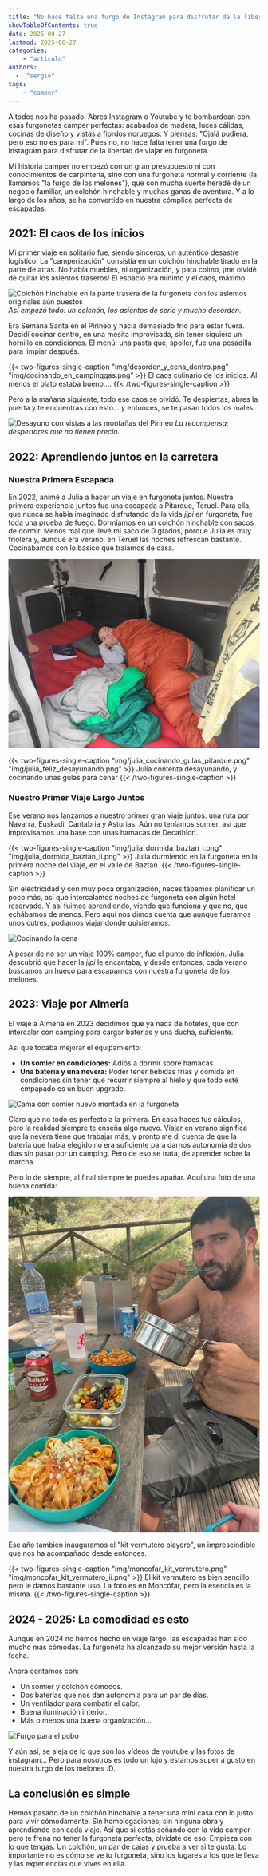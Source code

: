 ```yaml
---
title: "No hace falta una furgo de Instagram para disfrutar de la libertad de viajar en furgo"
showTableOfContents: true
date: 2025-08-27
lastmod: 2025-08-27
categories:
    - "articulo"
authors:
  -  "sergio"
tags:
    - "camper"
---
```


A todos nos ha pasado. Abres Instagram o Youtube y te bombardean con esas furgonetas camper perfectas: acabados de madera, luces cálidas, cocinas de diseño y vistas a fiordos noruegos. Y piensas: "Ojalá pudiera, pero eso no es para mí". Pues no, no hace falta tener una furgo de Instagram para disfrutar de la libertad de viajar en furgoneta.

Mi historia camper no empezó con un gran presupuesto ni con conocimientos de carpintería, sino con una furgoneta normal y corriente (la llamamos "la furgo de los melones"), que con mucha suerte heredé de un negocio familiar, un colchón hinchable y muchas ganas de aventura. Y a lo largo de los años, se ha convertido en nuestra cómplice perfecta de escapadas.

## 2021: El caos de los inicios

Mi primer viaje en solitario fue, siendo sinceros, un auténtico desastre logístico. La "camperización" consistía en un colchón hinchable tirado en la parte de atrás. No había muebles, ni organización, y para colmo, ¡me olvidé de quitar los asientos traseros! El espacio era mínimo y el caos, máximo.

![Colchón hinchable en la parte trasera de la furgoneta con los asientos originales aún puestos](img/un_colchon_furgo.png)
*Así empezó todo: un colchón, los asientos de serie y mucho desorden.*

Era Semana Santa en el Pirineo y hacía demasiado frío para estar fuera. Decidí cocinar dentro, en una mesita improvisada, sin tener siquiera un hornillo en condiciones. El menú: una pasta que, spoiler, fue una pesadilla para limpiar después.

{{< two-figures-single-caption "img/desorden_y_cena_dentro.png" "img/cocinando_en_campinggas.png" >}}
El caos culinario de los inicios. Al menos el plato estaba bueno....
{{< /two-figures-single-caption >}}

Pero a la mañana siguiente, todo ese caos se olvidó. Te despiertas, abres la puerta y te encuentras con esto... y entonces, se te pasan todos los males.

![Desayuno con vistas a las montañas del Pirineo](img/desayuno_pirineo.png)
*La recompensa: despertares que no tienen precio.*

## 2022: Aprendiendo juntos en la carretera

### Nuestra Primera Escapada

En 2022, animé a Julia a hacer un viaje en furgoneta juntos. Nuestra primera experiencia juntos fue una escapada a Pitarque, Teruel. Para ella, que nunca se había imaginado disfrutando de la vida *jipi* en furgoneta, fue toda una prueba de fuego. Dormíamos en un colchón hinchable con sacos de dormir. Menos mal que llevé mi saco de 0 grados, porque Julia es muy friolera y, aunque era verano, en Teruel las noches refrescan bastante. Cocinábamos con lo básico que traíamos de casa.

![Julia levantándose por la mañana en Pitarque](img/julia_pitarque_levantada.png "Primera noche en furgo de Julia")

{{< two-figures-single-caption "img/julia_cocinando_gulas_pitarque.png" "img/julia_feliz_desayunando.png" >}}
Julia contenta desayunando, y cocinando unas gulas para cenar
{{< /two-figures-single-caption >}}

### Nuestro Primer Viaje Largo Juntos

Ese verano nos lanzamos a nuestro primer gran viaje juntos: una ruta por Navarra, Euskadi, Cantabria y Asturias. Aún no teníamos somier, así que improvisamos una base con unas hamacas de Decathlon.

{{< two-figures-single-caption "img/julia_dormida_baztan_i.png" "img/julia_dormida_baztan_ii.png" >}}
Julia durmiendo en la furgoneta en la primera noche del viaje, en el valle de Baztán.
{{< /two-figures-single-caption >}}

Sin electricidad y con muy poca organización, necesitábamos planificar un poco más, así que intercalamos noches de furgoneta con algún hotel reservado. Y así fuimos aprendiendo, viendo que funciona y que no, que echábamos de menos. Pero aquí nos dimos cuenta que aunque fueramos unos cutres, podíamos viajar donde quisieramos.

![Cocinando la cena](img/julia_cocinando_en_los_picos_de_europa.png "Julia cocinando en los Picos de Europa")

A pesar de no ser un viaje 100% camper, fue el punto de inflexión. Julia descubrió que hacer la *jipi* le encantaba, y desde entonces, cada verano buscamos un hueco para escaparnos con nuestra furgoneta de los melones.

## 2023: Viaje por Almería

El viaje a Almería en 2023 decidimos que ya nada de hoteles, que con intercalar con camping para cargar baterias y una ducha, suficiente.

Así que tocaba mejorar el equipamiento:

* **Un somier en condiciones:** Adiós a dormir sobre hamacas
* **Una batería y una nevera:** Poder tener bebidas frías y comida en condiciones sin tener que recurrir siempre al hielo y que todo esté empapado es un buen upgrade.

![Cama con somier nuevo montada en la furgoneta](img/nuevo_colchon_furgo.png "Una cama de verdad!")

Claro que no todo es perfecto a la primera. En casa haces tus cálculos, pero la realidad siempre te enseña algo nuevo. Viajar en verano significa que la nevera tiene que trabajar más, y pronto me di cuenta de que la batería que había elegido no era suficiente para darnos autonomía de dos días sin pasar por un camping. Pero de eso se trata, de aprender sobre la marcha.

Pero lo de siempre, al final siempre te puedes apañar. Aquí una foto de una buena comida:

![Buena comida en la furgoneta](img/comida_albacete.png "Pasta en un merendero en un río en algún sitio de Albacete")

Ese año también inauguramos el "kit vermutero playero", un imprescindible que nos ha acompañado desde entonces.

{{< two-figures-single-caption "img/moncofar_kit_vermutero.png" "img/moncofar_kit_vermutero_ii.png" >}}
El kit vermutero es bien sencillo pero le damos bastante uso. La foto es en Moncófar, pero la esencia es la misma.
{{< /two-figures-single-caption >}}

## 2024 - 2025: La comodidad es esto

Aunque en 2024 no hemos hecho un viaje largo, las escapadas han sido mucho más cómodas. La furgoneta ha alcanzado su mejor versión hasta la fecha.

Ahora contamos con:

* Un somier y colchón cómodos.
* Dos baterías que nos dan autonomía para un par de días.
* Un ventilador para combatir el calor.
* Buena iluminación interior.
* Más o menos una buena organización...

![Furgo para el pobo](img/furgo_pobo_2025.png "Furgo lista para ir a la Poborina")

Y aún así, se aleja de lo que son los vídeos de youtube y las fotos de instagram... Pero para nosotros es todo un lujo y estamos super a gusto en nuestra furgo de los melones :D.


## La conclusión es simple

Hemos pasado de un colchón hinchable a tener una mini casa con lo justo para vivir cómodamente. Sin homologaciones, sin ninguna obra y aprendiendo con cada viaje. Así que si estás soñando con la vida camper pero te frena no tener la furgoneta perfecta, olvídate de eso. Empieza con lo que tengas. Un colchón, un par de cajas y prueba a ver si te gusta. Lo importante no es cómo se ve tu furgoneta, sino los lugares a los que te lleva y las experiencias que vives en ella.